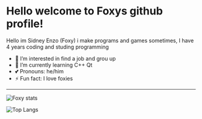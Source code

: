 # Hello welcome to Foxys github profile!

Hello im Sidney Enzo (Foxy) i make programs and games sometimes, I have 4 years coding and studing programming

- 👀 I’m interested in find a job and grou up
- 📓 I’m currently learning C++ Qt
- 💕 Pronouns: he/him
- ⚡ Fun fact: I love foxies

---
![Foxy stats](https://github-readme-stats.vercel.app/api?username=Sidney-Enzo&show_icons=true&theme=monokai)

![Top Langs](https://github-readme-stats.vercel.app/api/top-langs/?username=Sidney-Enzo&hide_progress=true&theme=monokai)
<!---
Sidney-Enzo/Sidney-Enzo is a ✨ special ✨ repository because its `README.md` (this file) appears on your GitHub profile.
You can click the Preview link to take a look at your changes.
--->

